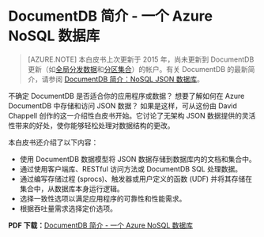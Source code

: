<properties 
	pageTitle="DocumentDB 简介 - 一个 Azure NoSQL 数据库 | Azure" 
	description="下载 David Chappell 撰写的关于 DocumentDB（Azure 上一个托管 NoSQL 数据库）的白皮书。" 
	services="documentdb" 
	documentationCenter="" 
	authors="mimig1" 
	manager="jhubbard" 
	editor=""/>

<tags 
	ms.service="documentdb" 
	ms.workload="data-services" 
	ms.tgt_pltfrm="na" 
	ms.devlang="na" 
	ms.topic="article" 
	ms.date="07/29/2016" 
	wacn.date="10/18/2016" 
	ms.author="mimig"/>  


# DocumentDB 简介 - 一个 Azure NoSQL 数据库 

> [AZURE.NOTE] 本白皮书上次更新于 2015 年，尚未更新到 DocumentDB 更新（如[全局分发数据](/documentation/articles/documentdb-distribute-data-globally/)和[分区集合](/documentation/articles/documentdb-partition-data/)）的帐户。有关 DocumentDB 的最新简介，请参阅 [DocumentDB 简介：NoSQL JSON 数据库](/documentation/articles/documentdb-introduction/)。

不确定 DocumentDB 是否适合你的应用程序或数据？ 想要了解如何在 Azure DocumentDB 中存储和访问 JSON 数据？ 如果是这样，可从这份由 David Chappell 创作的这一介绍性白皮书开始。它讨论了无架构 JSON 数据提供的灵活性带来的好处，使你能够轻松处理对数据结构的更改。

本白皮书还介绍了以下内容：

 - 使用 DocumentDB 数据模型将 JSON 数据存储到数据库内的文档和集合中。
 - 通过使用客户端库、RESTful 访问方法或 DocumentDB SQL 处理数据。
 - 通过编写存储过程 (sprocs)、触发器或用户定义的函数 (UDF) 并将其存储在集合中，从数据库本身运行逻辑。
 - 选择一致性选项以满足应用程序的可靠性和性能需求。
 - 根据吞吐量需求选择定价选项。

**PDF 下载：**[DocumentDB 简介 - 一个 Azure NoSQL 数据库](http://go.microsoft.com/fwlink/?LinkId=511318)
 

<!---HONumber=Mooncake_1010_2016-->
